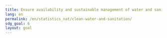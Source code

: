 ```yaml
---
title: Ensure availability and sustainable management of water and sanitation for all
lang: en
permalink: /en/statistics_nat/clean-water-and-sanitation/
sdg_goal: 6
layout: goal
---
```


